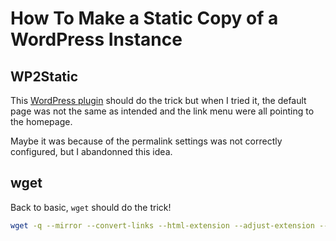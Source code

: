 # How To Make a Static Copy of a WordPress Instance

## WP2Static

This [WordPress plugin](https://fr.wordpress.org/plugins/static-html-output-plugin/) should do the trick but when I tried it, the default page was not the same as intended and the link menu were all pointing to the homepage.

Maybe it was because of the permalink settings was not correctly configured, but I abandonned this idea.

## wget

Back to basic, `wget` should do the trick!

``` bash
wget -q --mirror --convert-links --html-extension --adjust-extension --page-requisites https://example.com/
```
